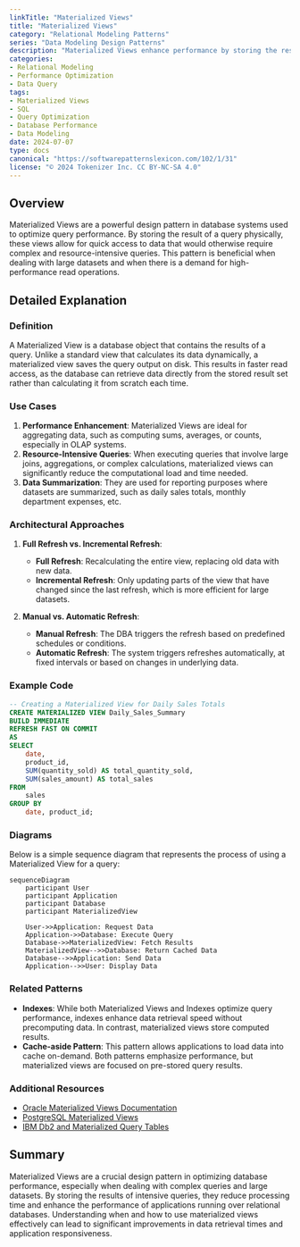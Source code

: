 ```yaml
---
linkTitle: "Materialized Views"
title: "Materialized Views"
category: "Relational Modeling Patterns"
series: "Data Modeling Design Patterns"
description: "Materialized Views enhance performance by storing the results of complex queries physically, allowing quick access and optimized query execution."
categories:
- Relational Modeling
- Performance Optimization
- Data Query
tags:
- Materialized Views
- SQL
- Query Optimization
- Database Performance
- Data Modeling
date: 2024-07-07
type: docs
canonical: "https://softwarepatternslexicon.com/102/1/31"
license: "© 2024 Tokenizer Inc. CC BY-NC-SA 4.0"
---
```


## Overview

Materialized Views are a powerful design pattern in database systems used to optimize query performance. By storing the result of a query physically, these views allow for quick access to data that would otherwise require complex and resource-intensive queries. This pattern is beneficial when dealing with large datasets and when there is a demand for high-performance read operations.

## Detailed Explanation

### Definition

A Materialized View is a database object that contains the results of a query. Unlike a standard view that calculates its data dynamically, a materialized view saves the query output on disk. This results in faster read access, as the database can retrieve data directly from the stored result set rather than calculating it from scratch each time.

### Use Cases

1. **Performance Enhancement**: Materialized Views are ideal for aggregating data, such as computing sums, averages, or counts, especially in OLAP systems.
2. **Resource-Intensive Queries**: When executing queries that involve large joins, aggregations, or complex calculations, materialized views can significantly reduce the computational load and time needed.
3. **Data Summarization**: They are used for reporting purposes where datasets are summarized, such as daily sales totals, monthly department expenses, etc.

### Architectural Approaches

1. **Full Refresh vs. Incremental Refresh**: 
   - **Full Refresh**: Recalculating the entire view, replacing old data with new data.
   - **Incremental Refresh**: Only updating parts of the view that have changed since the last refresh, which is more efficient for large datasets.

2. **Manual vs. Automatic Refresh**:
   - **Manual Refresh**: The DBA triggers the refresh based on predefined schedules or conditions.
   - **Automatic Refresh**: The system triggers refreshes automatically, at fixed intervals or based on changes in underlying data.

### Example Code

```sql
-- Creating a Materialized View for Daily Sales Totals
CREATE MATERIALIZED VIEW Daily_Sales_Summary
BUILD IMMEDIATE
REFRESH FAST ON COMMIT
AS 
SELECT 
    date, 
    product_id, 
    SUM(quantity_sold) AS total_quantity_sold, 
    SUM(sales_amount) AS total_sales
FROM 
    sales
GROUP BY 
    date, product_id;
```

### Diagrams

Below is a simple sequence diagram that represents the process of using a Materialized View for a query:

```mermaid
sequenceDiagram
    participant User
    participant Application
    participant Database
    participant MaterializedView

    User->>Application: Request Data
    Application->>Database: Execute Query
    Database->>MaterializedView: Fetch Results
    MaterializedView-->>Database: Return Cached Data
    Database-->>Application: Send Data
    Application-->>User: Display Data
```

### Related Patterns

- **Indexes**: While both Materialized Views and Indexes optimize query performance, indexes enhance data retrieval speed without precomputing data. In contrast, materialized views store computed results.
- **Cache-aside Pattern**: This pattern allows applications to load data into cache on-demand. Both patterns emphasize performance, but materialized views are focused on pre-stored query results.

### Additional Resources

- [Oracle Materialized Views Documentation](https://docs.oracle.com/database/121/DWHSG/general.htm#DWHSG015)
- [PostgreSQL Materialized Views](https://www.postgresql.org/docs/current/rules-materializedviews.html)
- [IBM Db2 and Materialized Query Tables](https://www.ibm.com/docs/en/db2/11.5?topic=tables-materialized-query)

## Summary

Materialized Views are a crucial design pattern in optimizing database performance, especially when dealing with complex queries and large datasets. By storing the results of intensive queries, they reduce processing time and enhance the performance of applications running over relational databases. Understanding when and how to use materialized views effectively can lead to significant improvements in data retrieval times and application responsiveness.

